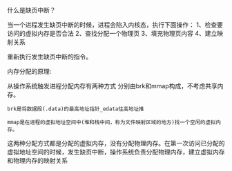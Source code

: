 什么是缺页中断？

当一个进程发生缺页中断的时候，进程会陷入内核态，执行下面操作：
1、检查要访问的虚拟内存是否合法
2、查找分配一个物理页
3、填充物理页内容
4、建立映射关系

重新执行发生缺页中断的指令。

内存分配的原理:

从操作系统触发进程分配内存有两种方式 分别由brk和mmap构成，不考虑共享内存。

```
brk是将数据段(.data)的最高地址指针_edata往高地址推

mmap是在进程的虚拟地址空间中(堆和栈中间，称为文件映射区域的地方)找一个空闲的虚拟内存。
```

这两种分配方式都是分配的虚拟内存，没有分配物理内存。在第一次访问已分配的虚拟地址空间的时候，发生缺页中断，操作系统负责分配物理内存，建立虚拟内存和物理内存的映射关系